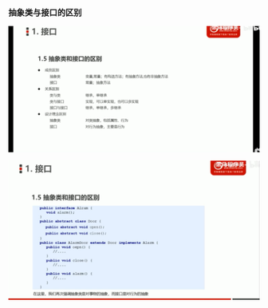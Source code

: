 

### 抽象类与接口的区别

![截屏2021-11-14 下午8.41.55](https://raw.githubusercontent.com/DataDevLPY/TyporaPicStore/main/Picture202111220048620.png?token=AWS37JOID6LL3SZ6JDRESJTBTJ4LM)



![截屏2021-11-14 下午8.43.14](https://raw.githubusercontent.com/Peiyang-Felix/PicGo/Typora-DataContent/img/%E6%88%AA%E5%B1%8F2021-11-14%20%E4%B8%8B%E5%8D%888.43.14.png)